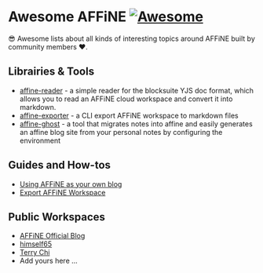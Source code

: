 # Awesome AFFiNE [![Awesome](https://cdn.rawgit.com/sindresorhus/awesome/d7305f38d29fed78fa85652e3a63e154dd8e8829/media/badge.svg)](https://github.com/sindresorhus/awesome)
😎 Awesome lists about all kinds of interesting topics around AFFiNE built by community members ❤️.

## Librairies & Tools

- [affine-reader](https://www.npmjs.com/package/affine-reader) - a simple reader for the blocksuite YJS doc format, which allows you to read an AFFiNE cloud workspace and convert it into markdown.
- [affine-exporter](https://www.npmjs.com/package/affine-exporter) - a CLI export AFFiNE workspace to markdown files
- [affine-ghost](https://github.com/tzhangchi/AFFiNE-ghost) - a tool that migrates notes into affine and easily generates an affine blog site from your personal notes by configuring the environment

## Guides and How-tos

- [Using AFFiNE as your own blog](https://affine.pro/blog/using-affine-as-a-blog-technical)
- [Export AFFiNE Workspace](https://pengx17.vercel.app/posts/affine-exporter)


## Public Workspaces

- [AFFiNE Official Blog](https://app.affine.pro/public-workspace/H6vffRmJbCfA-r3kq_36_)
- [himself65](https://app.affine.pro/public-workspace/MTjEmB7Chv-qxl_Yx-Syt)
- [Terry Chi](https://app.affine.pro/public-workspace/fDTUaZ5qmV-MYIBnFKuQz)
- Add yours here ...

